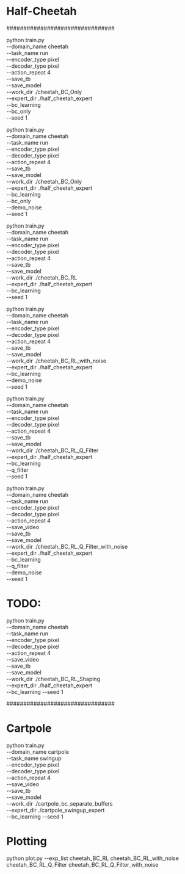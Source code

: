 # Half-Cheetah
################################

python train.py \
    --domain_name cheetah \
    --task_name run \
    --encoder_type pixel \
    --decoder_type pixel \
    --action_repeat 4 \
    --save_tb \
    --save_model \
    --work_dir ./cheetah_BC_Only \
    --expert_dir ./half_cheetah_expert \
    --bc_learning \
    --bc_only \
    --seed 1

python train.py \
    --domain_name cheetah \
    --task_name run \
    --encoder_type pixel \
    --decoder_type pixel \
    --action_repeat 4 \
    --save_tb \
    --save_model \
    --work_dir ./cheetah_BC_Only \
    --expert_dir ./half_cheetah_expert \
    --bc_learning \
    --bc_only \
    --demo_noise \
    --seed 1


python train.py \
    --domain_name cheetah \
    --task_name run \
    --encoder_type pixel \
    --decoder_type pixel \
    --action_repeat 4 \
    --save_tb \
    --save_model \
    --work_dir ./cheetah_BC_RL \
    --expert_dir ./half_cheetah_expert \
    --bc_learning \
    --seed 1


python train.py \
    --domain_name cheetah \
    --task_name run \
    --encoder_type pixel \
    --decoder_type pixel \
    --action_repeat 4 \
    --save_tb \
    --save_model \
    --work_dir ./cheetah_BC_RL_with_noise \
    --expert_dir ./half_cheetah_expert \
    --bc_learning \
    --demo_noise \
    --seed 1



python train.py \
    --domain_name cheetah \
    --task_name run \
    --encoder_type pixel \
    --decoder_type pixel \
    --action_repeat 4 \
    --save_tb \
    --save_model \
    --work_dir ./cheetah_BC_RL_Q_Filter \
    --expert_dir ./half_cheetah_expert \
    --bc_learning \
    --q_filter \
    --seed 1


python train.py \
    --domain_name cheetah \
    --task_name run \
    --encoder_type pixel \
    --decoder_type pixel \
    --action_repeat 4 \
    --save_video \
    --save_tb \
    --save_model \
    --work_dir ./cheetah_BC_RL_Q_Filter_with_noise \
    --expert_dir ./half_cheetah_expert \
    --bc_learning \
    --q_filter \
    --demo_noise \
    --seed 1



# TODO:
python train.py \
    --domain_name cheetah \
    --task_name run \
    --encoder_type pixel \
    --decoder_type pixel \
    --action_repeat 4 \
    --save_video \
    --save_tb \
    --save_model \
    --work_dir ./cheetah_BC_RL_Shaping \
    --expert_dir ./half_cheetah_expert \
    --bc_learning
    --seed 1


################################
# Cartpole
python train.py \
    --domain_name cartpole \
    --task_name swingup \
    --encoder_type pixel \
    --decoder_type pixel \
    --action_repeat 4 \
    --save_video \
    --save_tb \
    --save_model \
    --work_dir ./cartpole_bc_separate_buffers \
    --expert_dir ./cartpole_swingup_expert \
    --bc_learning
    --seed 1


# Plotting

python plot.py --exp_list cheetah_BC_RL cheetah_BC_RL_with_noise cheetah_BC_RL_Q_Filter cheetah_BC_RL_Q_Filter_with_noise



